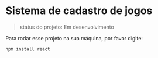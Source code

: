# Sistema de cadastro de jogos

>status do projeto: Em desenvolvimento

Para rodar esse projeto na sua máquina, por favor digite:
```
npm install react
```
